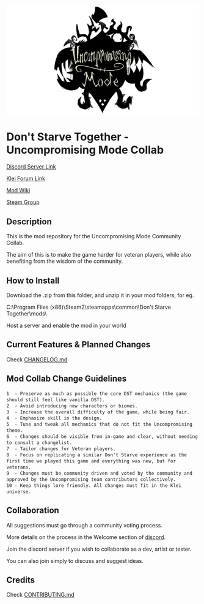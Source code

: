 ![Uncompromising Logo](images/logo.png)

# Don't Starve Together - Uncompromising Mode Collab

[Discord Server Link](https://discord.gg/UF7FKpn)

[Klei Forum Link](https://forums.kleientertainment.com/forums/topic/111892-announcement-uncompromising-mode/)

[Mod Wiki](https://gitlab.com/uncompromising-survival/uncompromising-survival/wikis/home)

[Steam Group](https://steamcommunity.com/groups/UncompromisingDST)



## Description

This is the mod repository for the Uncompromising Mode Community Collab.

The aim of this is to make the game harder for veteran players, while also benefiting from the wisdom of the community.



## How to Install

Download the .zip from this folder, and unzip it in your mod folders, for eg.

C:\Program Files (x86)\Steam2\steamapps\common\Don't Starve Together\mods\

Host a server and enable the mod in your world



## Current Features & Planned Changes

Check [CHANGELOG.md](https://gitlab.com/uncompromising-survival/uncompromising-survival/blob/master/CHANGELOG.md)



## Mod Collab Change Guidelines

```
1  - Preserve as much as possible the core DST mechanics (the game should still feel like vanilla DST).
2  - Avoid introducing new characters or biomes.
3  - Increase the overall difficulty of the game, while being fair.
4  - Emphasize skill in the design.
5  - Tune and tweak all mechanics that do not fit the Uncompromising theme.
6  - Changes should be visible from in-game and clear, without needing to consult a changelist.
7  - Tailor changes for Veteran players.
8  - Focus on replicating a similar Don't Starve experience as the first time we played this game and everything was new, but for veterans.
9  - Changes must be community driven and voted by the community and approved by the Uncompromising team contributors collectively.
10 - Keep things lore friendly. All changes must fit in the Klei universe.
```


## Collaboration

All suggestions must go through a community voting process.

More details on the process in the Welcome section of [discord](https://discord.gg/UF7FKpn).

Join the discord server if you wish to collaborate as a dev, artist or tester.

You can also join simply to discuss and suggest ideas.



## Credits

Check [CONTRIBUTING.md](https://gitlab.com/uncompromising-survival/uncompromising-survival/blob/master/CONTRIBUTING.md)